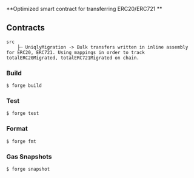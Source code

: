 **Optimized  smart contract for transferring ERC20/ERC721 **

## Contracts

```
src
    ├─ UniqlyMigration -> Bulk transfers written in inline assembly    for ERC20, ERC721. Using mappings in order to track          totalERC20Migrated, totalERC721Migrated on chain.
 ```

### Build

```shell
$ forge build
```

### Test

```shell
$ forge test
```

### Format

```shell
$ forge fmt
```

### Gas Snapshots

```shell
$ forge snapshot
```

